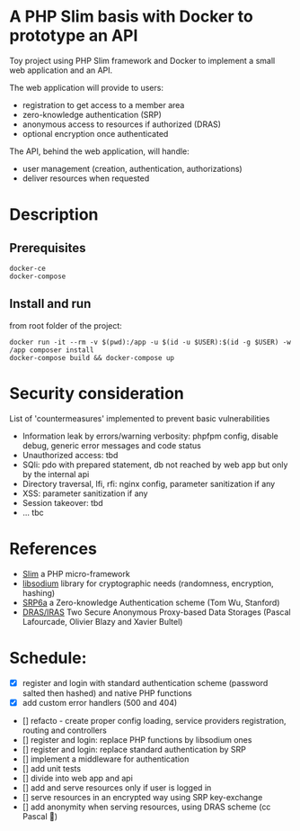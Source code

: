 # A PHP Slim basis with Docker to prototype an API

Toy project using PHP Slim framework and Docker to implement a small web application and an API.

The web application will provide to users:
* registration to get access to a member area
* zero-knowledge authentication (SRP)
* anonymous access to resources if authorized (DRAS)
* optional encryption once authenticated

The API, behind the web application, will handle:
* user management (creation, authentication, authorizations)
* deliver resources when requested


# Description
## Prerequisites
```
docker-ce
docker-compose
```


## Install and run
from root folder of the project:
```
docker run -it --rm -v $(pwd):/app -u $(id -u $USER):$(id -g $USER) -w /app composer install
docker-compose build && docker-compose up
```
# Security consideration

List of 'countermeasures' implemented to prevent basic vulnerabilities
* Information leak by errors/warning verbosity: phpfpm config, disable debug, generic error messages and code status
* Unauthorized access: tbd
* SQli: pdo with prepared statement, db not reached by web app but only by the internal api
* Directory traversal, lfi, rfi: nginx config, parameter sanitization if any
* XSS: parameter sanitization if any
* Session takeover: tbd
* ... tbc


# References
* [Slim](https://www.slimframework.com/) a PHP micro-framework
* [libsodium](https://github.com/jedisct1/libsodium) library for cryptographic needs (randomness, encryption, hashing) 
* [SRP6a](http://srp.stanford.edu/) a Zero-knowledge Authentication scheme (Tom Wu, Stanford)
* [DRAS/IRAS](http://sancy.univ-bpclermont.fr/~lafourcade/SLIDES/Secrypt-BBL16.pdf) Two Secure Anonymous Proxy-based Data Storages (Pascal Lafourcade, Olivier Blazy and Xavier Bultel)

# Schedule:
- [x] register and login with standard authentication scheme (password salted then hashed) and native PHP functions 
- [x] add custom error handlers (500 and 404) 
- [] refacto - create proper config loading, service providers registration, routing and controllers
- [] register and login: replace PHP functions by libsodium ones 
- [] register and login: replace standard authentication by SRP 
- [] implement a middleware for authentication 
- [] add unit tests
- [] divide into web app and api
- [] add and serve resources only if user is logged in
- [] serve resources in an encrypted way using SRP key-exchange
- [] add anonymity when serving resources, using DRAS scheme (cc Pascal :metal:)
